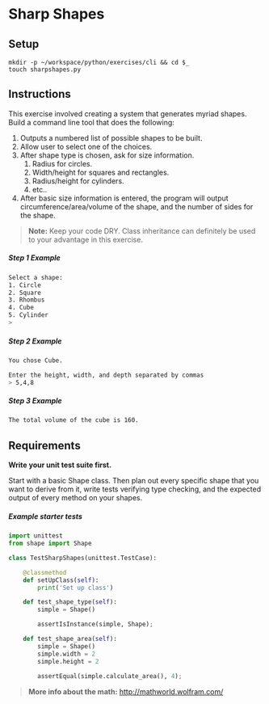 # Sharp Shapes

## Setup

```
mkdir -p ~/workspace/python/exercises/cli && cd $_
touch sharpshapes.py
```

## Instructions

This exercise involved creating a system that generates myriad shapes. Build a command line tool that does the following:

1. Outputs a numbered list of possible shapes to be built.
1. Allow user to select one of the choices.
1. After shape type is chosen, ask for size information.
    1. Radius for circles.
    1. Width/height for squares and rectangles.
    1. Radius/height for cylinders.
    1. etc..
1. After basic size information is entered, the program will output circumference/area/volume of the shape, and the number of sides for the shape.

> **Note:** Keep your code DRY. Class inheritance can definitely be used to your advantage in this exercise.

##### Step 1 Example

```bash
Select a shape:
1. Circle
2. Square
3. Rhombus
4. Cube
5. Cylinder
> 
```

##### Step 2 Example

```bash
You chose Cube.

Enter the height, width, and depth separated by commas
> 5,4,8
```


##### Step 3 Example

```bash
The total volume of the cube is 160.
```


## Requirements

**Write your unit test suite first.** 

Start with a basic Shape class. Then plan out every specific shape that you want to derive from it, write tests verifying type checking, and the expected output of every method on your shapes.

##### Example starter tests

```python
import unittest
from shape import Shape

class TestSharpShapes(unittest.TestCase):

    @classmethod
    def setUpClass(self):
        print('Set up class')

    def test_shape_type(self):
        simple = Shape()

        assertIsInstance(simple, Shape);

    def test_shape_area(self):
        simple = Shape()
        simple.width = 2
        simple.height = 2
        
        assertEqual(simple.calculate_area(), 4);
```


> **More info about the math:** http://mathworld.wolfram.com/
